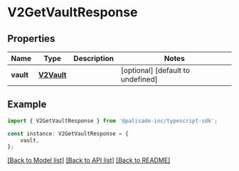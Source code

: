 # V2GetVaultResponse


## Properties

Name | Type | Description | Notes
------------ | ------------- | ------------- | -------------
**vault** | [**V2Vault**](V2Vault.md) |  | [optional] [default to undefined]

## Example

```typescript
import { V2GetVaultResponse } from '@palisade-inc/typescript-sdk';

const instance: V2GetVaultResponse = {
    vault,
};
```

[[Back to Model list]](../README.md#documentation-for-models) [[Back to API list]](../README.md#documentation-for-api-endpoints) [[Back to README]](../README.md)
